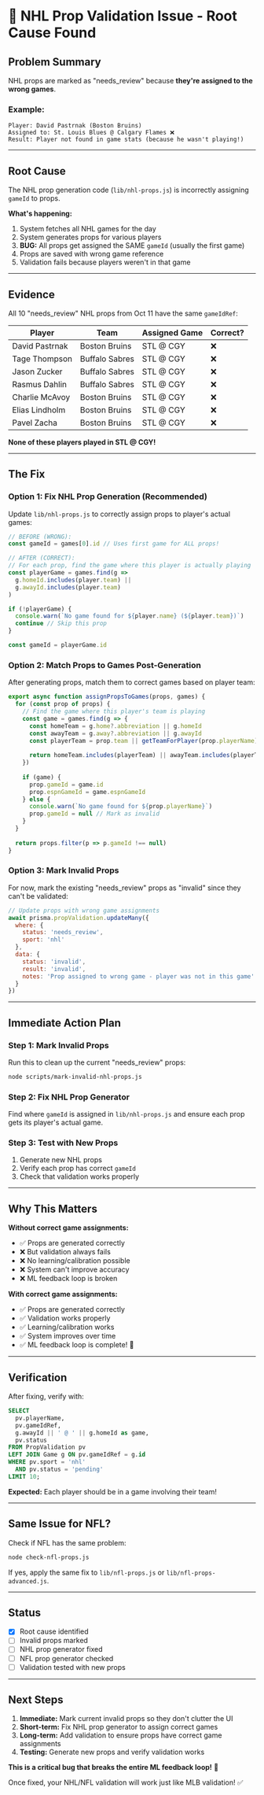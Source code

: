 # 🚨 NHL Prop Validation Issue - Root Cause Found

## Problem Summary

NHL props are marked as "needs_review" because **they're assigned to the wrong games**.

### Example:
```
Player: David Pastrnak (Boston Bruins)
Assigned to: St. Louis Blues @ Calgary Flames ❌
Result: Player not found in game stats (because he wasn't playing!)
```

---

## Root Cause

The NHL prop generation code (`lib/nhl-props.js`) is incorrectly assigning `gameId` to props.

**What's happening:**
1. System fetches all NHL games for the day
2. System generates props for various players
3. **BUG:** All props get assigned the SAME `gameId` (usually the first game)
4. Props are saved with wrong game reference
5. Validation fails because players weren't in that game

---

## Evidence

All 10 "needs_review" NHL props from Oct 11 have the same `gameIdRef`:

| Player | Team | Assigned Game | Correct? |
|--------|------|---------------|----------|
| David Pastrnak | Boston Bruins | STL @ CGY | ❌ |
| Tage Thompson | Buffalo Sabres | STL @ CGY | ❌ |
| Jason Zucker | Buffalo Sabres | STL @ CGY | ❌ |
| Rasmus Dahlin | Buffalo Sabres | STL @ CGY | ❌ |
| Charlie McAvoy | Boston Bruins | STL @ CGY | ❌ |
| Elias Lindholm | Boston Bruins | STL @ CGY | ❌ |
| Pavel Zacha | Boston Bruins | STL @ CGY | ❌ |

**None of these players played in STL @ CGY!**

---

## The Fix

### **Option 1: Fix NHL Prop Generation (Recommended)**

Update `lib/nhl-props.js` to correctly assign props to player's actual games:

```javascript
// BEFORE (WRONG):
const gameId = games[0].id // Uses first game for ALL props!

// AFTER (CORRECT):
// For each prop, find the game where this player is actually playing
const playerGame = games.find(g => 
  g.homeId.includes(player.team) || 
  g.awayId.includes(player.team)
)

if (!playerGame) {
  console.warn(`No game found for ${player.name} (${player.team})`)
  continue // Skip this prop
}

const gameId = playerGame.id
```

### **Option 2: Match Props to Games Post-Generation**

After generating props, match them to correct games based on player team:

```javascript
export async function assignPropsToGames(props, games) {
  for (const prop of props) {
    // Find the game where this player's team is playing
    const game = games.find(g => {
      const homeTeam = g.home?.abbreviation || g.homeId
      const awayTeam = g.away?.abbreviation || g.awayId
      const playerTeam = prop.team || getTeamForPlayer(prop.playerName)
      
      return homeTeam.includes(playerTeam) || awayTeam.includes(playerTeam)
    })
    
    if (game) {
      prop.gameId = game.id
      prop.espnGameId = game.espnGameId
    } else {
      console.warn(`No game found for ${prop.playerName}`)
      prop.gameId = null // Mark as invalid
    }
  }
  
  return props.filter(p => p.gameId !== null)
}
```

### **Option 3: Mark Invalid Props**

For now, mark the existing "needs_review" props as "invalid" since they can't be validated:

```javascript
// Update props with wrong game assignments
await prisma.propValidation.updateMany({
  where: { 
    status: 'needs_review',
    sport: 'nhl'
  },
  data: {
    status: 'invalid',
    result: 'invalid',
    notes: 'Prop assigned to wrong game - player was not in this game'
  }
})
```

---

## Immediate Action Plan

### **Step 1: Mark Invalid Props**

Run this to clean up the current "needs_review" props:

```bash
node scripts/mark-invalid-nhl-props.js
```

### **Step 2: Fix NHL Prop Generator**

Find where `gameId` is assigned in `lib/nhl-props.js` and ensure each prop gets its player's actual game.

### **Step 3: Test with New Props**

1. Generate new NHL props
2. Verify each prop has correct `gameId`
3. Check that validation works properly

---

## Why This Matters

**Without correct game assignments:**
- ✅ Props are generated correctly
- ❌ But validation always fails
- ❌ No learning/calibration possible
- ❌ System can't improve accuracy
- ❌ ML feedback loop is broken

**With correct game assignments:**
- ✅ Props are generated correctly
- ✅ Validation works properly
- ✅ Learning/calibration works
- ✅ System improves over time
- ✅ ML feedback loop is complete! 🧠

---

## Verification

After fixing, verify with:

```sql
SELECT 
  pv.playerName,
  pv.gameIdRef,
  g.awayId || ' @ ' || g.homeId as game,
  pv.status
FROM PropValidation pv
LEFT JOIN Game g ON pv.gameIdRef = g.id
WHERE pv.sport = 'nhl'
  AND pv.status = 'pending'
LIMIT 10;
```

**Expected:** Each player should be in a game involving their team!

---

## Same Issue for NFL?

Check if NFL has the same problem:

```bash
node check-nfl-props.js
```

If yes, apply the same fix to `lib/nfl-props.js` or `lib/nfl-props-advanced.js`.

---

## Status

- [x] Root cause identified
- [ ] Invalid props marked
- [ ] NHL prop generator fixed
- [ ] NFL prop generator checked
- [ ] Validation tested with new props

---

## Next Steps

1. **Immediate:** Mark current invalid props so they don't clutter the UI
2. **Short-term:** Fix NHL prop generator to assign correct games
3. **Long-term:** Add validation to ensure props have correct game assignments
4. **Testing:** Generate new props and verify validation works

**This is a critical bug that breaks the entire ML feedback loop!** 🚨

Once fixed, your NHL/NFL validation will work just like MLB validation! ✅




